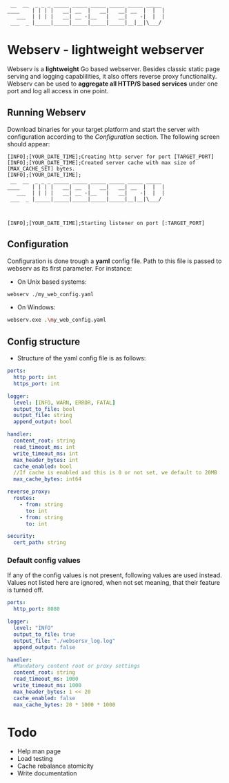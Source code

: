 ```text
 __  __  _ _ _ _____ _____ _____ _____ _____ _____           
____    | | | |   __| __  |   __|   __| __  |  |  |          
   ___  | | | |   __| __ -|__   |   __|    -|  |  |          
 ___  _ |_____|_____|_____|_____|_____|__|__|\___/           

```
# Webserv - lightweight webserver
Webserv is a **lightweight** Go based webserver. Besides classic static page serving and logging capablilities, it also offers reverse proxy functionality. Webserv can be used to **aggregate all HTTP/S based services** under one port and log all access in one point.   

## Running Webserv
Download binaries for your target platform and start the server with configuration according to the *Configuration* section. The following screen should appear:
```log
[INFO];[YOUR_DATE_TIME];Creating http server for port [TARGET_PORT]
[INFO];[YOUR_DATE_TIME];Created server cache with max size of [MAX_CACHE_SET] bytes.
[INFO];[YOUR_DATE_TIME];                                                                                                                          
 __  __  _ _ _ _____ _____ _____ _____ _____ _____           
____    | | | |   __| __  |   __|   __| __  |  |  |          
   ___  | | | |   __| __ -|__   |   __|    -|  |  |          
 ___  _ |_____|_____|_____|_____|_____|__|__|\___/           

                                                             
                                                             
[INFO];[YOUR_DATE_TIME];Starting listener on port [:TARGET_PORT]

```

## Configuration
Configuration is done trough a **yaml** config file. Path to this file is passed to webserv as its first parameter. For instance:   
- On Unix based systems:                                                        
```bash
webserv ./my_web_config.yaml
```
- On Windows:
```bash
webserv.exe .\my_web_config.yaml
```


## Config structure
- Structure of the yaml config file is as follows:
```yaml
ports:
  http_port: int
  https_port: int

logger:
  level: [INFO, WARN, ERROR, FATAL]
  output_to_file: bool
  output_file: string
  append_output: bool

handler:
  content_root: string
  read_timeout_ms: int
  write_timeout_ms: int
  max_header_bytes: int
  cache_enabled: bool
  //If cache is enabled and this is 0 or not set, we default to 20MB
  max_cache_bytes: int64

reverse_proxy:
  routes:
    - from: string
      to: int
    - from: string
      to: int

security: 
  cert_path: string

```

### Default config values
If any of the config values is not present, following values are used instead. Values not listed here are ignored, when not set meaning, that their feature is turned off. 

```yaml
ports:
  http_port: 8080

logger:
  level: "INFO"
  output_to_file: true
  output_file: "./websersv_log.log"
  append_output: false

handler:
  #Mandatory content root or proxy settings
  content_root: string
  read_timeout_ms: 1000
  write_timeout_ms: 1000
  max_header_bytes: 1 << 20
  cache_enabled: false
  max_cache_bytes: 20 * 1000 * 1000

```

# Todo
- Help man page
- Load testing
- Cache rebalance atomicity
- Write documentation
